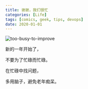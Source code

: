 ```yaml
---
title: 谢谢，我们很忙
categories: [Life]
tags: [comics, geek, tips, devops]
date: 2020-01-01
---
```


![too-busy-to-improve](https://img.tobyqin.cn/too-busy-to-improve.png)

新的一年开始了，

不要为了忙碌而忙碌。

在忙碌中找问题，

多用脑子，避免老年痴呆。
